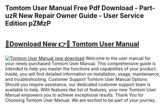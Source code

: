 ## Tomtom User Manual Free Pdf Download - Part-uzR New Repair Owner Guide - User Service Edition pZMzP

# <h2><a href="http://bc98126.oget.top/?id=Tomtom+User+Manual">🔗Download New 👉🔴 Tomtom User Manual</a></h2>

[![Tomtom User Manual new download](https://i.imgur.com/5g1atiW.png)](http://bc98126.oget.top/?id=Tomtom+User+Manual)
Welcome to the user manual for your newly purchased Tomtom User Manual. This comprehensive guide is intended to help you master the functions and capabilities of your product. Inside, you will find detailed information on installation, usage, maintenance, and troubleshooting. Customer Support Tomtom User Manual Options Should you require assistance, our dedicated customer support team is available to help. With features like list of features, your new Tomtom User Manual empowers you to achieve exceptional results. Thank You for Choosing Tomtom User Manual. We are excited to be part of your journey.
